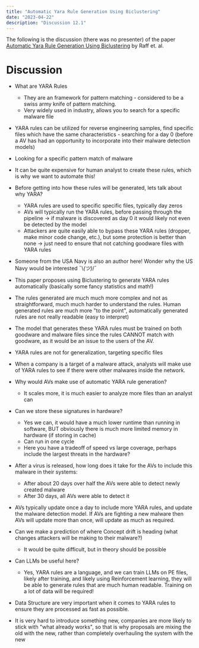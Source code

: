 ```yaml
---
title: "Automatic Yara Rule Generation Using Biclustering"
date: "2023-04-22"
description: "Discussion 12.1"
---
```


The following is the discussion (there was no presenter) of the paper [Automatic Yara Rule Generation Using Biclustering](https://arxiv.org/abs/2009.03779) by Raff et. al.

# Discussion
- What are YARA Rules
  - They are an framework for pattern matching - considered to be a swiss army knife of pattern matching.
  - Very widely used in industry, allows you to search for a specific malware file

- YARA rules can be utilized for reverse engineering samples, find specific files which have the same characteristics - searching for a day 0 (before a AV has had an opportunity to incorporate into their malware detection models)
- Looking for a specific pattern match of malware
- It can be quite expensive for human analyst to create these rules, which is why we want to automate this!

- Before getting into how these rules will be generated, lets talk about why YARA?
  - YARA rules are used to specific specific files, typically day zeros
  - AVs will typically run the YARA rules, before passing through the pipeline -> if malware is discovered as day 0 it would likely not even be detected by the model
  - Attackers are quite easily able to bypass these YARA rules (dropper, make minor code change, etc.), but some protection is better than none -> just need to ensure that not catching goodware files with YARA rules

- Someone from the USA Navy is also an author here! Wonder why the US Navy would be interested ¯\\_(ツ)_/¯

- This paper proposes using Biclustering to generate YARA rules automatically (basically some fancy statistics and math!)

- The rules generated are much much more complex and not as straightforward, much much harder to understand the rules. Human generated rules are much more "to the point", automatically generated rules are not really readable (easy to interpret)

- The model that generates these YARA rules must be trained on both goodware and malware files since the rules CANNOT match with goodware, as it would be an issue to the users of the AV.
- YARA rules are not for generalization, targeting specific files

- When a company is a target of a malware attack, analysts will make use of YARA rules to see if there were other malwares inside the network.

- Why would AVs make use of automatic YARA rule generation?
  - It scales more, it is much easier to analyze more files than an analyst can

- Can we store these signatures in hardware?
  - Yes we can, it would have a much lower runtime than running in software, BUT obviously there is much more limited memory in hardware (if storing in cache)
  - Can run in one cycle
  - Here you have a tradeoff of speed vs large coverage, perhaps include the largest threats in the hardware?

- After a virus is released, how long does it take for the AVs to include this malware in their systems:
  - After about 20 days over half the AVs were able to detect newly created malware
  - After 30 days, all AVs were able to detect it

- AVs typically update once a day to include more YARA rules, and update the malware detection model. If AVs are fighting a new malware then AVs will update more than once, will update as much as required.

- Can we make a prediction of where Concept drift is heading (what changes attackers will be making to their malware?)
  - It would be quite difficult, but in theory should be possible

- Can LLMs be useful here?
  - Yes, YARA rules are a language, and we can train LLMs on PE files, likely after training, and likely using Reinforcement learning, they will be able to generate rules that are much human readable. Training on a lot of data will be required!

- Data Structure are very important when it comes to YARA rules to ensure they are processed as fast as possible.

- It is very hard to introduce something new, companies are more likely to stick with "what already works", so that is why proposals are mixing the old with the new, rather than completely overhauling the system with the new